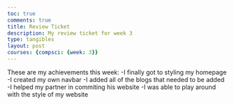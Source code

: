 ```yaml
---
toc: true
comments: true
title: Review Ticket
description: My review ticket for week 3
type: tangibles
layout: post
courses: {compsci: {week: 3}}
---
```


These are my achievements this week:
-I finally got to styling my homepage
-I created my own navbar
-I added all of the blogs that needed to be added
-I helped my partner in commiting his website
-I was able to play around with the style of my website